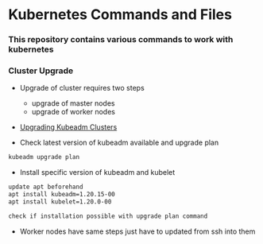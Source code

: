 # Kubernetes Commands and Files

### This repository contains various commands to work with kubernetes

### Cluster Upgrade

- Upgrade of cluster requires two steps
    * upgrade of master nodes
    * upgrade of worker nodes

- [Upgrading Kubeadm Clusters](https://kubernetes.io/docs/tasks/administer-cluster/kubeadm/kubeadm-upgrade/)

- Check latest version of kubeadm available and upgrade plan
```sh
kubeadm upgrade plan
```

- Install specific version of kubeadm and kubelet
```sh
update apt beforehand
apt install kubeadm=1.20.15-00
apt install kubelet=1.20.0-00

check if installation possible with upgrade plan command
```

- Worker nodes have same steps just have to updated from ssh into them